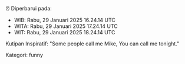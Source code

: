 ⏰ Diperbarui pada:
- WIB: Rabu, 29 Januari 2025 16.24.14 UTC
- WITA: Rabu, 29 Januari 2025 17.24.14 UTC
- WIT: Rabu, 29 Januari 2025 18.24.14 UTC

Kutipan Inspiratif:
"Some people call me Mike, You can call me tonight."


Kategori: funny

